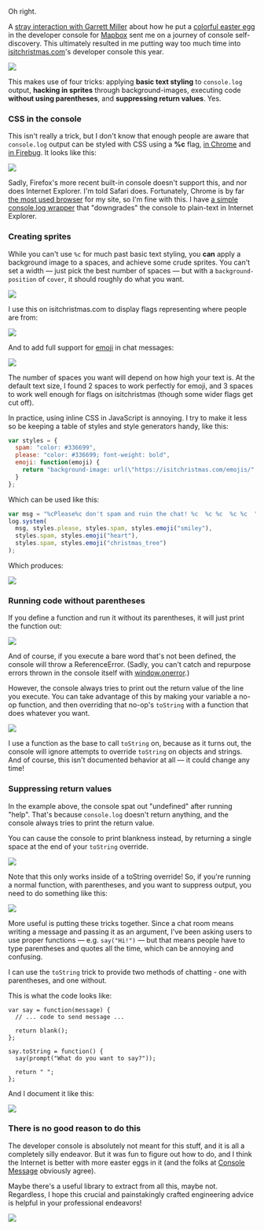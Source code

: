 Oh right.

A [stray interaction with Garrett Miller](https://twitter.com/heyitsgarrett/status/407634567621660672) about how he put a [colorful easter egg](http://consolemessage.com/post/68895207995/mapbox-via-drinks) in the developer console for [Mapbox](https://www.mapbox.com/) sent me on a journey of console self-discovery. This ultimately resulted in me putting way too much time into [isitchristmas.com](https://isitchristmas.com)'s developer console this year.

<img src="https://konklone.com/assets/images/blog/console/console-all-together.png" class="block border" />

This makes use of four tricks: applying **basic text styling** to `console.log` output, **hacking in sprites** through background-images, executing code **without using parentheses**, and **suppressing return values**. Yes.

### CSS in the console

This isn't really a trick, but I don't know that enough people are aware that `console.log` output can be styled with CSS using a **%c** flag, [in Chrome](https://developers.google.com/chrome-developer-tools/docs/console#styling_console_output_with_css) and [in Firebug](http://getfirebug.com/wiki/index.php/Console.log). It looks like this:

<img src="https://konklone.com/assets/images/blog/console/console-styling-example.png" class="block border" />

Sadly, Firefox's more recent built-in console doesn't support this, and nor does Internet Explorer. I'm told Safari does. Fortunately, Chrome is by far [the most used browser](https://github.com/isitchristmas/data/blob/gh-pages/2012/browsers.csv) for my site, so I'm fine with this. I have [a simple console.log wrapper](https://github.com/isitchristmas/web/blob/e332f791f83853e161019ac6098f73becdd8235e/views/index.html#L1056-L1074) that "downgrades" the console to plain-text in Internet Explorer.

### Creating sprites

While you can't use `%c` for much past basic text styling, you **can** apply a background image to a spaces, and achieve some crude sprites. You can't set a width — just pick the best number of spaces — but with a `background-position` of `cover`, it should roughly do what you want.

<img src="https://konklone.com/assets/images/blog/console/console-images-1.png" class="block border" />

I use this on isitchristmas.com to display flags representing where people are from:

<img src="https://konklone.com/assets/images/blog/console/console-flags.png" class="block border" />

And to add full support for [emoji](http://www.emoji-cheat-sheet.com/) in chat messages:

<img src="https://konklone.com/assets/images/blog/console/console-emoji.png" class="block border" />

The number of spaces you want will depend on how high your text is. At the default text size, I found 2 spaces to work perfectly for emoji, and 3 spaces to work well enough for flags on isitchristmas (though some wider flags get cut off).

In practice, using inline CSS in JavaScript is annoying. I try to make it less so be keeping a table of styles and style generators handy, like this:

```javascript
var styles = {
  spam: "color: #336699",
  please: "color: #336699; font-weight: bold",
  emoji: function(emoji) {
    return "background-image: url(\"https://isitchristmas.com/emojis/" + emoji + ".png\"); background-size: cover";
  }
};
```

Which can be used like this:

```javascript
var msg = "%cPlease%c don't spam and ruin the chat! %c  %c %c  %c %c  ";
log.system(
  msg, styles.please, styles.spam, styles.emoji("smiley"),
  styles.spam, styles.emoji("heart"),
  styles.spam, styles.emoji("christmas_tree")
);
```

Which produces:

<img src="https://konklone.com/assets/images/blog/console/console-spam-only.png" class="block" />

### Running code without parentheses

If you define a function and run it without its parentheses, it will just print the function out:

<img src="https://konklone.com/assets/images/blog/console/console-undefined-6.png" class="block border" />

And of course, if you execute a bare word that's not been defined, the console will throw a ReferenceError. (Sadly, you can't catch and repurpose errors thrown in the console itself with [window.onerror](https://developer.mozilla.org/en-US/docs/Web/API/GlobalEventHandlers.onerror).)

However, the console always tries to print out the return value of the line you execute. You can take advantage of this by making your variable a no-op function, and then overriding that no-op's `toString` with a function that does whatever you want.

<img src="https://konklone.com/assets/images/blog/console/console-undefined-5.png" class="block border" />

I use a function as the base to call `toString` on, because as it turns out, the console will ignore attempts to override `toString` on objects and strings. And of course, this isn't documented behavior at all — it could change any time!

### Suppressing return values

In the example above, the console spat out "undefined" after running "help". That's because `console.log` doesn't return anything, and the console always tries to print the return value.

You can cause the console to print blankness instead, by returning a single space at the end of your `toString` override.

<img src="https://konklone.com/assets/images/blog/console/console-undefined-4.png" class="block border" />

Note that this only works inside of a toString override! So, if you're running a normal function, with parentheses, and you want to suppress output, you need to do something like this:

<img src="https://konklone.com/assets/images/blog/console/console-undefined-3.png" class="block border" />

More useful is putting these tricks together. Since a chat room means writing a message and passing it as an argument, I've been asking users to use proper functions — e.g. `say("Hi!")` — but that means people have to type parentheses and quotes all the time, which can be annoying and confusing.

I can use the `toString` trick to provide two methods of chatting - one with parentheses, and one without.

This is what the code looks like:

<pre><code class="block">var say = function(message) {
  // ... code to send message ...

  return blank();
};

say.toString = function() {
  say(prompt("What do you want to say?"));

  return " ";
};</code></pre>

And I document it like this:

<img src="https://konklone.com/assets/images/blog/console/console-documenting.png" class="block border" />

### There is no good reason to do this

The developer console is absolutely not meant for this stuff, and it is all a completely silly endeavor. But it was fun to figure out how to do, and I think the Internet is better with more easter eggs in it (and the folks at [Console Message](http://consolemessage.com/) obviously agree).

Maybe there's a useful library to extract from all this, maybe not. Regardless, I hope this crucial and painstakingly crafted engineering advice is helpful in your professional endeavors!

<a href="https://konklone.com/assets/images/blog/console/console-closing.png" target="_blank">
  <img src="https://konklone.com/assets/images/blog/console/console-closing-small.png" class="block border" />
</a>